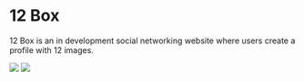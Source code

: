 # 12 Box

12 Box is an in development social networking website where users create a profile with 12 images. 

<img src="https://i.imgur.com/POyXubT.png">
<img src="https://i.imgur.com/xoG3dOb.png">
